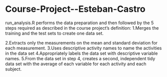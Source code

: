 # Course-Project--Esteban-Castro
run_analysis.R performs the data preparation and then followed by the 5 steps required as described in the course project’s definition:
1.Merges the training and the test sets to create one data set.

2.Extracts only the measurements on the mean and standard deviation for each measurement.
3.Uses descriptive activity names to name the activities in the data set
4.Appropriately labels the data set with descriptive variable names.
5.From the data set in step 4, creates a second, independent tidy data set with the average of each variable for each activity and each subject.
